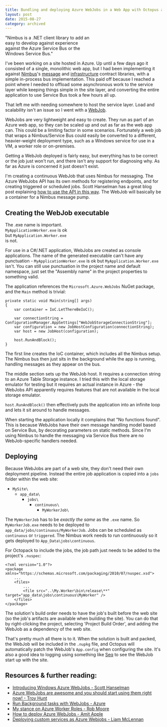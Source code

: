 ```yaml
---
title: Bundling and deploying Azure WebJobs in a Web App with Octopus and Nimbus
layout: post
date: 2015-08-27
category: archived
---
```


<aside class="pull-right well" style="width: 20em">
	"Nimbus is a .NET client library to add an easy to develop against experience against the Azure Service Bus or the Windows Service Bus."
</aside>

I've been working on a site hosted in Azure. Up until a few days ago it consisted of a single, monolithic web app, but I had been implementing it against [Nimbus][nimbus]'s [message][nimbus-mc] and [infrastructure][nimbus-infra] contract libraries, with a simple in-process bus implementation. This paid off because I reached a point where I needed to offload some asynchronous work to the service layer while keeping things simple in the site layer, and converting the entire application to use Service Bus took a few hours all up.

That left me with needing somewhere to host the service layer. Load and scalability isn't an issue so I went with a [WebJob][azure-webjob].

WebJobs are very lightweight and easy to create. They run as part of an Azure web app, so they can be scaled up and out as far as the web app can. This could be a limiting factor in some scenarios. Fortunately a web job that wraps a Nimbus/Service Bus could easily be converted to a different, heavier-weight deployment type, such as a Windows service for use in a VM, a worker role or on-premises.

Getting a WebJob deployed is fairly easy, but everything has to be correct or the job just won't run, and there isn't any support for diagnosing why. As far as Azure is concerned it just doesn't exist.

I'm creating a continuous WebJob that uses Nimbus for messaging. The Azure WebJobs API has its own methods for registering endpoints, and for creating triggered or scheduled jobs. Scott Hanselman has a great blog post explaining [how to use the API in this way][hanselman-introducing-windows-azure-webjobs]. The WebJob will basically be a container for a Nimbus message pump.


## Creating the WebJob executable

<aside class="pull-left well" style="width:15em">
	The .exe name is important. <code>MyApplicationWorker.exe</code> is ok but <code>MyApplication.Worker.exe</code> is not.
</aside>

For use in a C#/.NET application, WebJobs are created as console applications. The name of the generated executable can't have any punctuation - `MyApplicationWorker.exe` is ok but `MyApplication.Worker.exe` isn't. You can still use punctuation in the project name and default namespace, just set the "Assembly name" in the project properties to something valid.

The application references the `Microsoft.Azure.WebJobs` NuGet package, and the `Main` method is trivial:

    private static void Main(string[] args)
    {
        var container = IoC.LetThereBeIoC();

        var connectionString = ConfigurationManager.AppSettings["WebJobStorageConnectionString"];
        var configuration = new JobHostConfiguration(connectionString);
        var host = new JobHost(configuration);

        host.RunAndBlock();
    }

The first line creates the IoC container, which includes all the Nimbus setup. The Nimbus bus then just sits in the background while the app is running, handling messages as they appear on the bus.

The middle section sets up the WebJob host. It requires a connection string to an Azure Table Storage instance. I tried this with the local storage emulator for testing but it requires an actual instance in Azure - the WebJobs API apparently requires features that are not available in the local storage emulator.

`host.RunAndBlock()` then effectively puts the application into an infinite loop and lets it sit around to handle messages.

When starting the application locally it complains that "No functions found". This is because WebJobs have their own message handling model based on Service Bus, by decorating parameters on static methods. Since I'm using Nimbus to handle the messaging via Service Bus there are no WebJob-specific handlers needed.


## Deploying

Because WebJobs are part of a web site, they don't need their own deployment pipeline. Instead the entire job application is copied into a `jobs` folder within the web site:

- `MySite\`
	- `app_data\`
		- `jobs\`
			- `continuous\`
				- `MyWorkerJob\`

The `MyWorkerJob` has to be _exactly the same_ as the `.exe` name. So `MyWorkerJob.exe` needs to be deployed to `app_data/jobs/continuous/MyWorkerJob`. Jobs can be scheduled as `continuous` or `triggered`. The Nimbus work needs to run continuously so it gets deployed to `App_Data\jobs\continuous`.

For Octopack to include the jobs, the job path just needs to be added to the project's `.nuspec`:

	<?xml version="1.0"?>
	<package xmlns="https://schemas.microsoft.com/packaging/2010/07/nuspec.xsd">
		...
		<files>
			...
			<file src="..\My.Worker\bin\release\**" target="app_data\jobs\continuous\MyWorker" />
		</files>
	</package>

The solution's build order needs to have the job's built before the web site (so the job's artifacts are available when building the site). You can do that by right-clicking the project, selecting 'Project Build Order', and adding the WebJob as a dependency of the web site.

That's pretty much all there is to it. When the solution is built and packed, the WebJob will be included in the `.nupkg` file, and Octopus will automatically patch the WebJob's `App.config` when configuring the site. It's also a good idea to logging using something like [Seq][getseq] to see the WebJob start up with the site.


## Resources &amp; further reading:

- [Introducing Windows Azure WebJobs - Scott Hanselman][int-windows-azure-webjobs]
- [Azure WebJobs are awesome and you should start using them right now! - Troy Hunt][azure-webjobs-are-awesome]
- [Run Background tasks with WebJobs - Azure][run-background-tasks-with-webjobs]
- [My stance on Azure Worker Roles - Rob Moore][my-stance-on-azure-worker-roles]
- [How to deploy Azure WebJobs - Amit Apple][how-to-deploy-azure-webjobs]
- [Deploying custom services as Azure Webjobs - Liam McLennan][mclennan-deploying-custom-services-as-azure-webjobs]


[nimbus]: https://nimbusapi.github.io/
[nimbus-mc]: https://www.nuget.org/packages/Nimbus.MessageContracts/
[nimbus-infra]: https://www.nuget.org/packages/Nimbus.InfrastructureContracts/
[azure-webjob]: https://azure.microsoft.com/en-us/documentation/articles/web-sites-create-web-jobs/
[int-windows-azure-webjobs]: https://www.hanselman.com/blog/IntroducingWindowsAzureWebJobs.aspx
[azure-webjobs-are-awesome]: https://www.troyhunt.com/2015/01/azure-webjobs-are-awesome-and-you.html
[run-background-tasks-with-webjobs]: https://azure.microsoft.com/en-us/documentation/articles/web-sites-create-web-jobs/
[my-stance-on-azure-worker-roles]: https://robdmoore.id.au/blog/2014/07/22/my-stance-on-azure-worker-roles/
[how-to-deploy-azure-webjobs]: https://blog.amitapple.com/post/74215124623/deploy-azure-webjobs/#.VbjV2W6qpBf
[hanselman-introducing-windows-azure-webjobs]: https://www.hanselman.com/blog/IntroducingWindowsAzureWebJobs.aspx
[mclennan-deploying-custom-services-as-azure-webjobs]: https://withouttheloop.com/articles/2015-06-23-deploying-custom-services-as-azure-webjobs/
[getseq]: https://getseq.net/